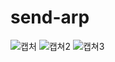 # send-arp

![캡처](https://user-images.githubusercontent.com/63638850/134758631-a1a99bfc-ac5c-4bc8-94d1-054b78a014c9.PNG)
![캡쳐2](https://user-images.githubusercontent.com/63638850/134758650-d8afb2dc-1668-47c2-9b33-e0e5d9197371.PNG)
![캡쳐3](https://user-images.githubusercontent.com/63638850/134758652-5c0c7229-9083-4476-b078-ae0aa2c8c5b1.jpg)
